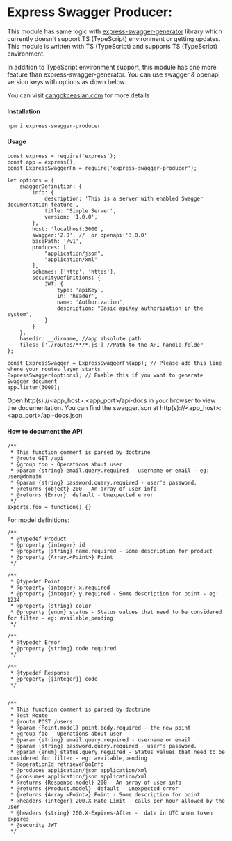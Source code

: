 # Express Swagger Producer:

This module has same logic with [express-swagger-generator](https://npmjs.com/package/express-swagger-generator) library which currently doesn't support TS (TypeScript) environment or getting updates. This module is written with TS (TypeScript) and supports TS (TypeScript) environment. 

In addition to TypeScript environment support, this module has one more feature than express-swagger-generator. You can use swagger & openapi version keys with options as down below.

You can visit [cangokceaslan.com](https://www.cangokceaslan.com) for more details

#### Installation

```
npm i express-swagger-producer
```

#### Usage

```
const express = require('express');
const app = express();
const ExpressSwaggerFn = require('express-swagger-producer');

let options = {
    swaggerDefinition: {
        info: {
            description: 'This is a server with enabled Swagger documentation feature',
            title: 'Simple Server',
            version: '1.0.0',
        },
        host: 'localhost:3000',
        swagger:'2.0', //  or openapi:'3.0.0'
        basePath: '/v1',
        produces: [
            "application/json",
            "application/xml"
        ],
        schemes: ['http', 'https'],
		securityDefinitions: {
            JWT: {
                type: 'apiKey',
                in: 'header',
                name: 'Authorization',
                description: "Basic apiKey authorization in the system",
            }
        }
    },
    basedir: __dirname, //app absolute path
    files: ['./routes/**/*.js'] //Path to the API handle folder
};

const ExpressSwagger = ExpressSwaggerFn(app); // Please add this line where your routes layer starts
ExpressSwagger(options); // Enable this if you want to generate Swagger document
app.listen(3000);
```

Open http(s)://<app_host>:<app_port>/api-docs in your browser to view the documentation.
You can find the swagger.json at http(s)://<app_host>:<app_port>/api-docs.json

#### How to document the API

```
/**
 * This function comment is parsed by doctrine
 * @route GET /api
 * @group foo - Operations about user
 * @param {string} email.query.required - username or email - eg: user@domain
 * @param {string} password.query.required - user's password.
 * @returns {object} 200 - An array of user info
 * @returns {Error}  default - Unexpected error
 */
exports.foo = function() {}
```

For model definitions:

```
/**
 * @typedef Product
 * @property {integer} id
 * @property {string} name.required - Some description for product
 * @property {Array.<Point>} Point
 */

/**
 * @typedef Point
 * @property {integer} x.required
 * @property {integer} y.required - Some description for point - eg: 1234
 * @property {string} color
 * @property {enum} status - Status values that need to be considered for filter - eg: available,pending
 */

/**
 * @typedef Error
 * @property {string} code.required
 */

/**
 * @typedef Response
 * @property {[integer]} code
 */


/**
 * This function comment is parsed by doctrine
 * Test Route
 * @route POST /users
 * @param {Point.model} point.body.required - the new point
 * @group foo - Operations about user
 * @param {string} email.query.required - username or email
 * @param {string} password.query.required - user's password.
 * @param {enum} status.query.required - Status values that need to be considered for filter - eg: available,pending
 * @operationId retrieveFooInfo
 * @produces application/json application/xml
 * @consumes application/json application/xml
 * @returns {Response.model} 200 - An array of user info
 * @returns {Product.model}  default - Unexpected error
 * @returns {Array.<Point>} Point - Some description for point
 * @headers {integer} 200.X-Rate-Limit - calls per hour allowed by the user
 * @headers {string} 200.X-Expires-After - 	date in UTC when token expires
 * @security JWT
 */
```